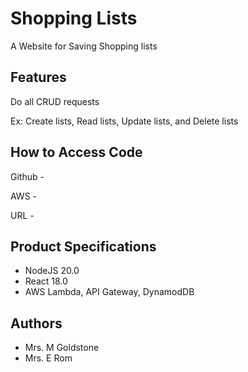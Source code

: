 # Shopping Lists
A Website for Saving Shopping lists

## Features
Do all CRUD requests

Ex: Create lists, Read lists, Update lists, and Delete lists

## How to Access Code
Github -

AWS - 

URL - 

## Product Specifications 
* NodeJS 20.0
* React 18.0
* AWS Lambda, API Gateway, DynamodDB

## Authors
* Mrs. M Goldstone
* Mrs. E Rom